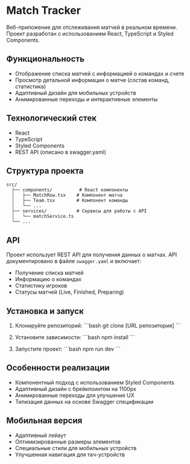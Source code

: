 # Match Tracker

Веб-приложение для отслеживания матчей в реальном времени. Проект разработан с использованием React, TypeScript и Styled Components.

## Функциональность

- Отображение списка матчей с информацией о командах и счете
- Просмотр детальной информации о матче (состав команд, статистика)
- Адаптивный дизайн для мобильных устройств
- Анимированные переходы и интерактивные элементы

## Технологический стек

- React
- TypeScript
- Styled Components
- REST API (описано в swagger.yaml)

## Структура проекта

```
src/
  ├── components/          # React компоненты
  │   ├── MatchRow.tsx    # Компонент матча
  │   ├── Team.tsx        # Компонент команды
  │   └── ...
  ├── services/           # Сервисы для работы с API
  │   └── matchService.ts
  └── ...
```

## API

Проект использует REST API для получения данных о матчах. API документировано в файле `swagger.yaml` и включает:

- Получение списка матчей
- Информацию о командах
- Статистику игроков
- Статусы матчей (Live, Finished, Preparing)

## Установка и запуск

1. Клонируйте репозиторий:
   \`\`\`bash
   git clone [URL репозитория]
   \`\`\`

2. Установите зависимости:
   \`\`\`bash
   npm install
   \`\`\`

3. Запустите проект:
   \`\`\`bash
   npm run dev
   \`\`\`

## Особенности реализации

- Компонентный подход с использованием Styled Components
- Адаптивный дизайн с брейкпоинтом на 1100px
- Анимированные переходы для улучшения UX
- Типизация данных на основе Swagger спецификации

## Мобильная версия

- Адаптивный лейаут
- Оптимизированные размеры элементов
- Специальные стили для мобильных устройств
- Улучшенная навигация для тач-устройств
